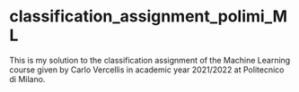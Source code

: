 # classification_assignment_polimi_ML
This is my solution to the classification assignment of the Machine Learning course given by Carlo Vercellis in academic year 2021/2022 at Politecnico di Milano.
